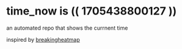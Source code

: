 # time_now is (( 1705438800127 ))

an automated repo that shows the currnent time

inspired by [breakingheatmap](https://github.com/breakingheatmap/breakingheatmap)